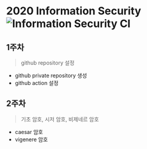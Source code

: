 # 2020 Information Security ![Information Security CI](https://github.com/0x00000FF/Information-Security/workflows/Information%20Security%20CI/badge.svg)

## 1주차
> github repository 설정
* github private repository 생성 
* github action 설정

## 2주차
> 기초 암호, 시저 암호, 비제네르 암호
* caesar 암호
* vigenere 암호
